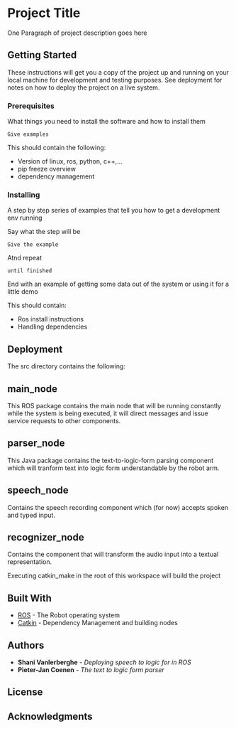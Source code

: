 # Project Title

One Paragraph of project description goes here

## Getting Started

These instructions will get you a copy of the project up and running on your local machine for development and testing purposes. See deployment for notes on how to deploy the project on a live system.

### Prerequisites

What things you need to install the software and how to install them

```
Give examples
```

This should contain the following:
- Version of linux, ros, python, c++,...
- pip freeze overview
- dependency management

### Installing

A step by step series of examples that tell you how to get a development env running

Say what the step will be

```
Give the example
```

Atnd repeat

```
until finished
```

End with an example of getting some data out of the system or using it for a little demo

This should contain:
- Ros install instructions
- Handling dependencies

## Deployment
The src directory contains the following:


main_node
-------
This ROS package contains the main node that will be running constantly while the system is being executed, it will direct messages and issue service requests to other components.

parser_node
----------- 
This Java package contains the text-to-logic-form parsing component which will tranform text into logic form understandable by the robot arm.

speech_node
-----------
Contains the speech recording component which (for now) accepts spoken and typed input.

recognizer_node
---------------
Contains the component that will transform the audio input into a textual representation.



Executing catkin_make in the root of this workspace will build the project


## Built With

* [ROS](http://www.ros.org/) - The Robot operating system
* [Catkin](https://www.wiki.ros.org/catkin) - Dependency Management and building nodes

## Authors

* **Shani Vanlerberghe** - *Deploying speech to logic for in ROS*
* **Pieter-Jan Coenen** - *The text to logic form parser*

## License

## Acknowledgments

